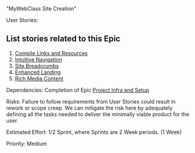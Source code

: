 "MyWebClass Site Creation"

User Stories:
## List stories related to this Epic
1. [Compile Links and Resources](./stories/story_links_information_courses.md)
2. [Intuitive Navigation](./stories/story_user_navigation.md)
3. [Site Breadcrumbs](./stories/story_breadcrumbs.md)
4. [Enhanced Landing](./stories/story_enhanced_landing_page.md)
5. [Rich Media Content](./stories/story_rich_content.md)

Dependencies: Completion of Epic [Project Infra and Setup](epic_project_infra_and_initial_setup.md)

Risks: Failure to follow requirements from User Stories could result in rework or scope creep. We can mitigate
the risk here by adequately defining all the tasks needed to deliver the minimally viable product for the user.

Estimated Effort: 1/2 Sprint, where Sprints are 2 Week periods. (1 Week)

Priority: Medium